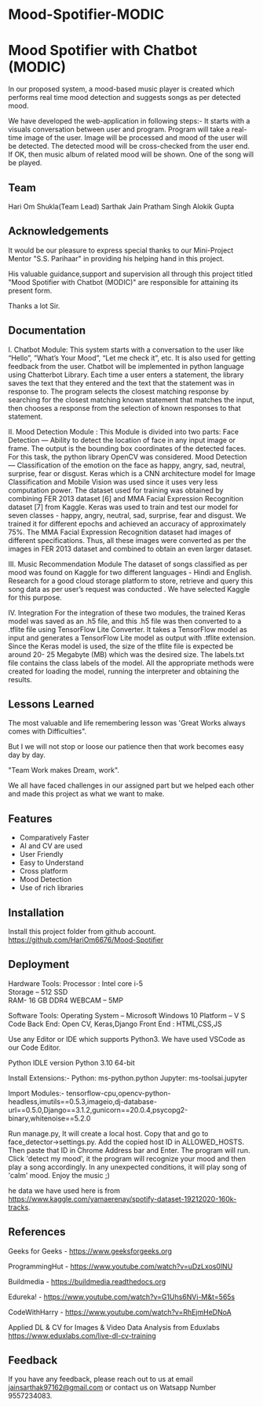 # Mood-Spotifier-MODIC

# Mood Spotifier with Chatbot (MODIC)

In our proposed system, a mood-based music player is created which performs real time mood detection and suggests songs as per detected mood. 

We have developed the web-application in following steps:-
It starts with a visuals conversation between user and program.
Program will take a real-time image of the user.
Image will be processed and mood of the user will be detected.
The detected mood will be cross-checked from the user end.
If OK, then music album of related mood will be shown.
One of the song will be played.


## Team

Hari Om Shukla(Team Lead)
Sarthak Jain
Pratham Singh
Alokik Gupta


## Acknowledgements

It would be our pleasure to express special thanks to our Mini-Project Mentor "S.S. Parihaar" in providing his helping hand in this project.

His valuable guidance,support and supervision all through this project
titled "Mood Spotifier with Chatbot (MODIC)" are responsible for attaining its present form.

Thanks a lot Sir.


## Documentation

I. Chatbot Module:
This system starts with a conversation to the user like “Hello”, ”What’s Your Mood”, “Let me check it”, etc. It is also used for getting feedback from the user. Chatbot will be implemented in python language using Chatterbot Library.
Each time a user enters a statement, the library saves the text that they entered and the text that the statement was in response to.
The program selects the closest matching response by searching for the closest matching known statement that matches the input, then chooses a response from the selection of known responses to that statement.

II. Mood Detection Module :
This Module is divided into two parts: 
Face Detection — Ability to detect the location of face in any input image or frame. The output is the bounding box coordinates of the detected faces. For this task,  the python library OpenCV was considered.
Mood Detection — Classification of the emotion on the face as happy, angry, sad, neutral, surprise, fear or disgust. Keras which is a CNN architecture model for Image Classification and Mobile Vision was used since it uses very less computation power.
The dataset used for training was obtained by combining FER 2013 dataset [6] and MMA Facial Expression Recognition dataset [7] from Kaggle. Keras was used to train and test our model for seven classes - happy, angry, neutral, sad, surprise, fear and disgust. We trained it for different epochs and achieved an accuracy of approximately 75%.
The MMA Facial Expression Recognition dataset had images of different specifications. Thus, all these images were converted as per the images in FER 2013 dataset and combined to obtain an even larger dataset.

III. Music Recommendation Module 
The dataset of songs classified as per mood was found on Kaggle for two different languages - Hindi and English. 
Research for a good cloud storage platform to store, retrieve and query this song data as per user’s request was conducted .
We have selected Kaggle for this purpose.

IV. Integration
 For the integration of these two modules, the trained Keras model was saved as an .h5 file, and this .h5 file was then converted to a .tflite file using TensorFlow Lite Converter.
 It takes a TensorFlow model as input and generates a TensorFlow Lite model as output with .tflite extension. Since the Keras model is used, the size of the tflite file is expected be around 20- 25 Megabyte (MB) which was the desired size. 
The labels.txt file contains the class labels of the model. All the appropriate methods were created for loading the model, running the interpreter and obtaining the results.


## Lessons Learned

The most valuable and life remembering lesson was 'Great Works always comes with Difficulties".

But I we will not stop or loose our patience then that work becomes easy day by day.

"Team Work makes Dream, work".

We all have faced challenges in our assigned part but we helped each other and made this project as what we want to make.


## Features

- Comparatively Faster
- AI and CV are used
- User Friendly
- Easy to Understand
- Cross platform
- Mood Detection
- Use of rich libraries


## Installation

Install this project folder from github account.
https://github.com/HariOm6676/Mood-Spotifier

## Deployment

Hardware Tools:
Processor : Intel core i-5   
Storage – 512 SSD          
RAM- 16 GB DDR4
WEBCAM – 5MP

Software Tools:
Operating System – Microsoft Windows 10
Platform – V S Code
Back End: Open CV, Keras,Django
Front End : HTML,CSS,JS

Use any Editor or IDE which supports Python3.
We have used VSCode as our Code Editor.

Python IDLE version Python 3.10 64-bit

Install Extensions:-
Python:  ms-python.python
Jupyter: ms-toolsai.jupyter

Import Modules:-
tensorflow-cpu,opencv-python-headless,imutils==0.5.3,imageio,dj-database-url==0.5.0,Django==3.1.2,gunicorn==20.0.4,psycopg2-binary,whitenoise==5.2.0

Run manage.py, It will create a local host.
Copy that and go to face_detector->settings.py.
Add the copied host ID in ALLOWED_HOSTS.
Then paste that ID in Chrome Address bar and Enter.
The program will run.
Click 'detect my mood', it the program will recognize your mood and then play a song accordingly.
In any unexpected conditions, it will play song of 'calm' mood.
Enjoy the music ;)

he data we have used here is from https://www.kaggle.com/yamaerenay/spotify-dataset-19212020-160k-tracks.


## References


Geeks for Geeks - https://www.geeksforgeeks.org

ProgrammingHut - https://www.youtube.com/watch?v=uDzLxos0lNU

Buildmedia - https://buildmedia.readthedocs.org

Edureka! - https://www.youtube.com/watch?v=G1Uhs6NVi-M&t=565s

CodeWithHarry - https://www.youtube.com/watch?v=RhEjmHeDNoA

Applied DL & CV for Images & Video Data Analysis from Eduxlabs
https://www.eduxlabs.com/live-dl-cv-training


## Feedback

If you have any feedback, please reach out to us at email jainsarthak97162@gmail.com or contact us on Watsapp Number 9557234083.

